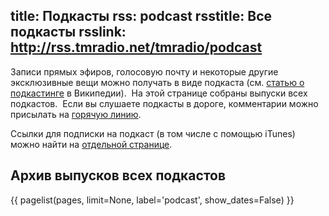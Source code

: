 title: Подкасты
rss: podcast
rsstitle: Все подкасты
rsslink: http://rss.tmradio.net/tmradio/podcast
---
Записи прямых эфиров, голосовую почту и некоторые другие эксклюзивные вещи можно
получать в виде подкаста (см. [статью о подкастинге][wiki] в Википедии).  На
этой странице собраны выпуски всех подкастов.  Если вы слушаете подкасты в
дороге, комментарии можно присылать на [горячую линию](hotline/).

Ссылки для подписки на подкаст (в том числе с помощью iTunes) можно найти на
[отдельной странице](rss/#rss).

[wiki]: http://ru.wikipedia.org/wiki/Подкастинг


## Архив выпусков всех подкастов

{{ pagelist(pages, limit=None, label='podcast', show_dates=False) }}
